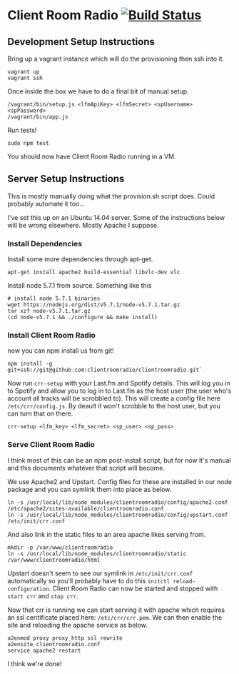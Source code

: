 # Client Room Radio [![Build Status](https://travis-ci.org/clientroomradio/clientroomradio.svg?branch=master)](https://travis-ci.org/clientroomradio/clientroomradio)

## Development Setup Instructions

Bring up a vagrant instance which will do the provisioning then ssh into it.

```
vagrant up
vagrant ssh
```

Once inside the box we have to do a final bit of manual setup.

```
/vagrant/bin/setup.js <lfmApiKey> <lfmSecret> <spUsername> <spPassword>
/vagrant/bin/app.js
```

Run tests!

```
sudo npm test
```

You should now have Client Room Radio running in a VM.

## Server Setup Instructions

This is mostly manually doing what the provision.sh script does. Could probably automate it too...

I've set this up on an Ubuntu 14.04 server. Some of the instructions below will be wrong elsewhere. Mostly Apache I suppose.

### Install Dependencies

Install some more dependencies through apt-get. 

```
apt-get install apache2 build-essential libvlc-dev vlc
```

Install node 5.7.1 from source. Something like this
```
# install node 5.7.1 binaries
wget https://nodejs.org/dist/v5.7.1/node-v5.7.1.tar.gz
tar xzf node-v5.7.1.tar.gz
(cd node-v5.7.1 && ./configure && make install)
```

### Install Client Room Radio

now you can npm install us from git!

```
npm install -g git+ssh://git@github.com:clientroomradio/clientroomradio.git`
```

Now run `crr-setup` with your Last.fm and Spotify details. This will log you in to Spotify and allow you to log in to Last.fm as the host user (the user who's account all tracks will be scrobbled to). This will create a config file here `/etc/crr/config.js`. By deault it won't scrobble to the host user, but you can turn that on there.

```
crr-setup <lfm_key> <lfm_secret> <sp_user> <sp_pass>
```

### Serve Client Room Radio

I think most of this can be an npm post-install script, but for now it's manual and this documents whatever that script will become.

We use Apache2 and Upstart. Config files for these are installed in our node package and you can symlink them into place as below.

```
ln -s /usr/local/lib/node_modules/clientroomradio/config/apache2.conf /etc/apache2/sites-available/clientroomradio.conf
ln -s /usr/local/lib/node_modules/clientroomradio/config/upstart.conf /etc/init/crr.conf
```

And also link in the static files to an area apache likes serving from.

```
mkdir -p /var/www/clientroomradio
ln -s /usr/local/lib/node_modules/clientroomradio/static /var/www/clientroomradio/html
```

Upstart doesn't seem to see our symlink in `/etc/init/crr.conf` automatically so you'll probably have to do this `initctl reload-configuration`. Client Room Radio can now be started and stopped with `start crr` and `stop crr`.

Now that crr is running we can start serving it with apache which requires an ssl ceritificate placed here: `/etc/crr/crr.pem`. We can then enable the site and reloading the apache service as below.

```
a2enmod proxy proxy_http ssl rewrite
a2ensite clientroomradio.conf
service apache2 restart
```

I think we're done!
